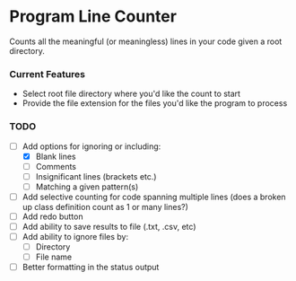 # Program Line Counter
Counts all the meaningful (or meaningless) lines in your code given a root directory.

### Current Features
- Select root file directory where you'd like the count to start
- Provide the file extension for the files you'd like the program to process

### TODO
- [ ] Add options for ignoring or including:
  * [x] Blank lines
  * [ ] Comments
  * [ ] Insignificant lines (brackets etc.)
  * [ ] Matching a given pattern(s)
- [ ] Add selective counting for code spanning multiple lines (does a broken up class definition count as 1 or many lines?)
- [ ] Add redo button
- [ ] Add ability to save results to file (.txt, .csv, etc)
- [ ] Add ability to ignore files by:
  * [ ] Directory
  * [ ] File name
- [ ] Better formatting in the status output
